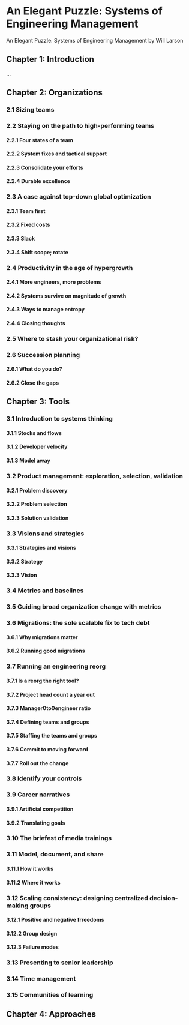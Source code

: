 # An Elegant Puzzle: Systems of Engineering Management
An Elegant Puzzle: Systems of Engineering Management by Will Larson


## Chapter 1: Introduction
...

## Chapter 2: Organizations

### 2.1 Sizing teams

### 2.2 Staying on the path to high-performing teams

#### 2.2.1 Four states of a team

#### 2.2.2 System fixes and tactical support

#### 2.2.3 Consolidate your efforts

#### 2.2.4 Durable excellence

### 2.3 A case against top-down global optimization

#### 2.3.1 Team first

#### 2.3.2 Fixed costs

#### 2.3.3 Slack

#### 2.3.4 Shift scope; rotate

### 2.4 Productivity in the age of hypergrowth

#### 2.4.1 More engineers, more problems

#### 2.4.2 Systems survive on magnitude of growth

#### 2.4.3 Ways to manage entropy

#### 2.4.4 Closing thoughts

### 2.5 Where to stash your organizational risk?

### 2.6 Succession planning

#### 2.6.1 What do you do?

#### 2.6.2 Close the gaps

## Chapter 3: Tools

### 3.1 Introduction to systems thinking

#### 3.1.1 Stocks and flows

#### 3.1.2 Developer velocity

#### 3.1.3 Model away

### 3.2 Product management: exploration, selection, validation

#### 3.2.1 Problem discovery

#### 3.2.2 Problem selection

#### 3.2.3 Solution validation

### 3.3 Visions and strategies

#### 3.3.1 Strategies and visions

#### 3.3.2 Strategy

#### 3.3.3 Vision

### 3.4 Metrics and baselines

### 3.5 Guiding broad organization change with metrics

### 3.6 Migrations: the sole scalable fix to tech debt

#### 3.6.1 Why migrations matter

#### 3.6.2 Running good migrations

### 3.7 Running an engineering reorg

#### 3.7.1 Is a reorg the right tool?

#### 3.7.2 Project head count a year out

#### 3.7.3 Manager0to0engineer ratio

#### 3.7.4 Defining teams and groups

#### 3.7.5 Staffing the teams and groups

#### 3.7.6 Commit to moving forward

#### 3.7.7 Roll out the change

### 3.8 Identify your controls

### 3.9 Career narratives

#### 3.9.1 Artificial competition

#### 3.9.2 Translating goals

### 3.10 The briefest of media trainings

### 3.11 Model, document, and share

#### 3.11.1 How it works

#### 3.11.2 Where it works

### 3.12 Scaling consistency: designing centralized decision-making groups

#### 3.12.1 Positive and negative frreedoms

#### 3.12.2 Group design

#### 3.12.3 Failure modes

### 3.13 Presenting to senior leadership

### 3.14 Time management

### 3.15 Communities of learning

## Chapter 4: Approaches










